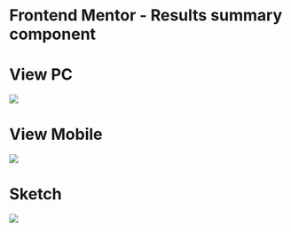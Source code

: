 # Frontend Mentor - Results summary component
# View PC
![](https://rohyllerp.github.io/results-summary//assets/images/fondo.png)

# View Mobile
![](https://rohyllerp.github.io/results-summary//assets/images/fondo-mobile.png)

# Sketch
![](https://rohyllerp.github.io/results-summary//design/desktop-design.jpg)
